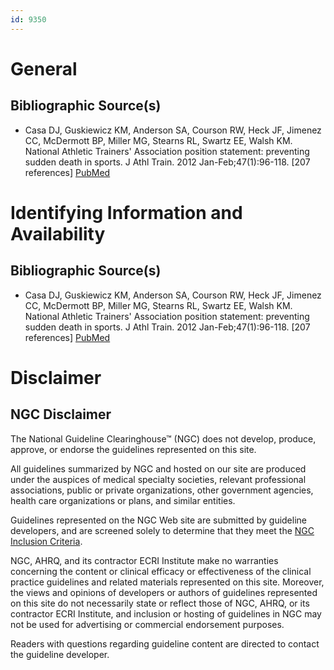 ```yaml
---
id: 9350
---
```


# General

## Bibliographic Source(s)

- Casa DJ, Guskiewicz KM, Anderson SA, Courson RW, Heck JF, Jimenez CC, McDermott BP, Miller MG, Stearns RL, Swartz EE, Walsh KM. National Athletic Trainers' Association position statement: preventing sudden death in sports. J Athl Train. 2012 Jan-Feb;47(1):96-118. [207 references] [ PubMed ](http://www.ncbi.nlm.nih.gov/entrez/query.fcgi?cmd=Retrieve&db=pubmed&dopt=Abstract&list_uids=22488236)

# Identifying Information and Availability

## Bibliographic Source(s)

- Casa DJ, Guskiewicz KM, Anderson SA, Courson RW, Heck JF, Jimenez CC, McDermott BP, Miller MG, Stearns RL, Swartz EE, Walsh KM. National Athletic Trainers' Association position statement: preventing sudden death in sports. J Athl Train. 2012 Jan-Feb;47(1):96-118. [207 references] [ PubMed ](http://www.ncbi.nlm.nih.gov/entrez/query.fcgi?cmd=Retrieve&db=pubmed&dopt=Abstract&list_uids=22488236)

# Disclaimer

## NGC Disclaimer

The National Guideline Clearinghouse™ (NGC) does not develop, produce, approve, or endorse the guidelines represented on this site.

All guidelines summarized by NGC and hosted on our site are produced under the auspices of medical specialty societies, relevant professional associations, public or private organizations, other government agencies, health care organizations or plans, and similar entities.

Guidelines represented on the NGC Web site are submitted by guideline developers, and are screened solely to determine that they meet the [NGC Inclusion Criteria](/help-and-about/summaries/inclusion-criteria).

NGC, AHRQ, and its contractor ECRI Institute make no warranties concerning the content or clinical efficacy or effectiveness of the clinical practice guidelines and related materials represented on this site. Moreover, the views and opinions of developers or authors of guidelines represented on this site do not necessarily state or reflect those of NGC, AHRQ, or its contractor ECRI Institute, and inclusion or hosting of guidelines in NGC may not be used for advertising or commercial endorsement purposes.

Readers with questions regarding guideline content are directed to contact the guideline developer.

